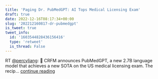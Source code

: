 ```yaml
---
title: 'Paging Dr. PubMedGPT: AI Tops Medical Licensing Exam'
draft: true
date: 2022-12-16T08:17:34+00:00
slug: '202212160817-dr-pubmedgpt'
is_tweet: true
tweet_info:
  id: '1603544828436156416'
  type: 'retweet'
  is_thread: False
---
```




RT [@percyliang](https://x.com/percyliang): 📣 CRFM announces PubMedGPT, a new 2.7B language model that achieves a new SOTA on the US medical licensing exam.  The recip… [continue reading](https://x.com/sytelus/status/1603544828436156416)
